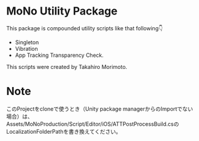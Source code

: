 # MoNo Utility Package
This package is compounded utility scripts like that following👇
- Singleton
- Vibration
- App Tracking Transparency Check.

This scripts were created by Takahiro Morimoto.

# Note
このProjectをcloneで使うとき（Unity package managerからのImportでない場合）は、
Assets/MoNoProduction/Script/Editor/iOS/ATTPostProcessBuild.csの
LocalizationFolderPathを書き換えてください。